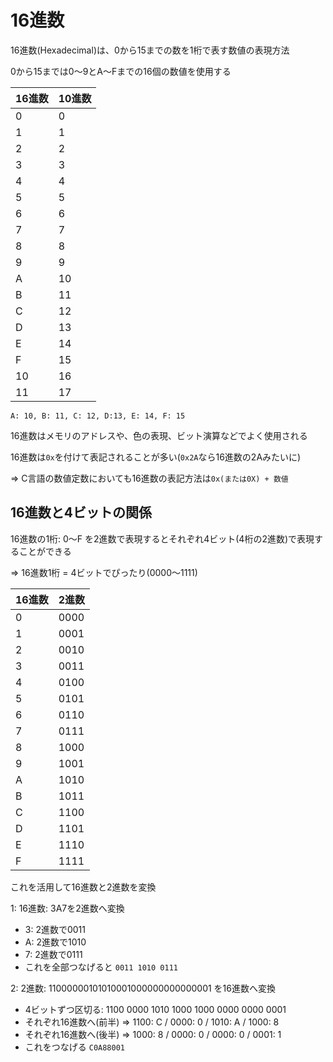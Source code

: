 # 16進数

16進数(Hexadecimal)は、0から15までの数を1桁で表す数値の表現方法

0から15までは0〜9とA〜Fまでの16個の数値を使用する

| 16進数 | 10進数 |
|--------|--------|
| 0      | 0      |
| 1      | 1      |
| 2      | 2      |
| 3      | 3      |
| 4      | 4      |
| 5      | 5      |
| 6      | 6      |
| 7      | 7      |
| 8      | 8      |
| 9      | 9      |
| A      | 10     |
| B      | 11     |
| C      | 12     |
| D      | 13     |
| E      | 14     |
| F      | 15     |
| 10     | 16     |
| 11     | 17     |

`A: 10, B: 11, C: 12, D:13, E: 14, F: 15` 

16進数はメモリのアドレスや、色の表現、ビット演算などでよく使用される

16進数は`0x`を付けて表記されることが多い(`0x2A`なら16進数の2Aみたいに)

=> C言語の数値定数においても16進数の表記方法は`0x(または0X) + 数値`

## 16進数と4ビットの関係
16進数の1桁: 0～F を2進数で表現するとそれぞれ4ビット(4桁の2進数)で表現することができる

=> 16進数1桁 = 4ビットでぴったり(0000～1111)

| 16進数 | 2進数  |
|--------|--------|
| 0      | 0000   |
| 1      | 0001   |
| 2      | 0010   |
| 3      | 0011   |
| 4      | 0100   |
| 5      | 0101   |
| 6      | 0110   |
| 7      | 0111   |
| 8      | 1000   |
| 9      | 1001   |
| A      | 1010   |
| B      | 1011   |
| C      | 1100   |
| D      | 1101   |
| E      | 1110   |
| F      | 1111   |

これを活用して16進数と2進数を変換

1: 16進数: 3A7を2進数へ変換
- 3: 2進数で0011
- A: 2進数で1010
- 7: 2進数で0111
- これを全部つなげると `0011 1010 0111`

2: 2進数: 11000000101010001000000000000001 を16進数へ変換
- 4ビットずつ区切る: 1100 0000 1010 1000 1000 0000 0000 0001
- それぞれ16進数へ(前半) => 1100: C / 0000: 0 / 1010: A / 1000: 8 
- それぞれ16進数へ(後半) => 1000: 8 / 0000: 0 / 0000: 0 / 0001: 1
- これをつなげる `C0A88001`

